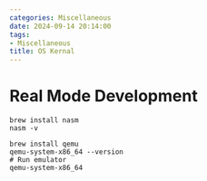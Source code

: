 ```yaml
---
categories: Miscellaneous
date: 2024-09-14 20:14:00
tags:
- Miscellaneous
title: OS Kernal
---
```


# Real Mode Development

```shell
brew install nasm
nasm -v

brew install qemu
qemu-system-x86_64 --version
# Run emulator
qemu-system-x86_64
```